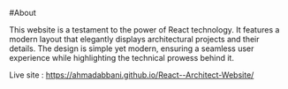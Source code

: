 #About

This website is a testament to the power of React technology. It features a modern layout that elegantly displays architectural projects and their details. The design is simple yet modern, ensuring a seamless user experience while highlighting the technical prowess behind it.

 Live site : https://ahmadabbani.github.io/React--Architect-Website/
